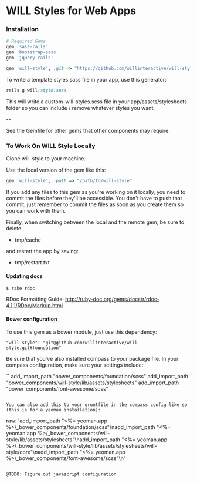 # WILL Styles for Web Apps


### Installation

```ruby
# Required Gems
gem 'sass-rails'
gem 'bootstrap-sass'
gem 'jquery-rails'

gem 'will-style', :git => "https://github.com/willinteractive/will-style"
```
To write a template styles sass file in your app, use this generator:

```ruby
rails g will:style:sass
```

This will write a custom-will-styles.scss file in your app/assets/stylesheets folder so you can include / remove whatever styles you want.

--

See the Gemfile for other gems that other components may require.

### To Work On WILL Style Locally

Clone will-style to your machine.

Use the local version of the gem like this:

```ruby
gem 'will-style', :path => "/path/to/will-style"
```

If you add any files to this gem as you're working on it locally, you need to commit the files before they'll be accessible. You don't have to push that commit, just remember to commit the files as soon as you create them so you can work with them.

Finally, when switching between the local and the remote gem, be sure to delete:

* tmp/cache

and restart the app by saving:

* tmp/restart.txt


#### Updating docs

```
$ rake rdoc
```

RDoc Formatting Guide: http://ruby-doc.org/gems/docs/r/rdoc-4.1.1/RDoc/Markup.html

#### Bower configuration

To use this gem as a bower module, just use this dependency:

```
"will-style": "git@github.com:willinteractive/will-style.git#foundation"
```

Be sure that you've also installed compass to your package file. In your compass configuration, make sure your settings include:

``
add_import_path "bower_components/foundation/scss"
add_import_path "bower_components/will-style/lib/assets/stylesheets"
add_import_path "bower_components/font-awesome/scss"
```

You can also add this to your gruntfile in the compass config like so (this is for a yeoman installation):

```
raw: 'add_import_path "<%= yeoman.app %>/_bower_components/foundation/scss"\nadd_import_path "<%= yeoman.app %>/_bower_components/will-style/lib/assets/stylesheets"\nadd_import_path "<%= yeoman.app %>/_bower_components/will-style/lib/assets/stylesheets/will-style/core"\nadd_import_path "<%= yeoman.app %>/_bower_components/font-awesome/scss"\n'
```

@TODO: Figure out javascript configuration

